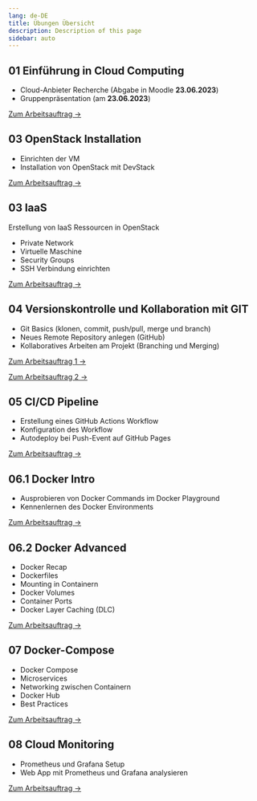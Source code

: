 ```yaml
---
lang: de-DE
title: Übungen Übersicht
description: Description of this page
sidebar: auto
---
```


## 01 Einführung in Cloud Computing
- Cloud-Anbieter Recherche (Abgabe in Moodle **23.06.2023**)
- Gruppenpräsentation (am **23.06.2023**)

[Zum Arbeitsauftrag ->](/exercises/01-cloud-intro/01-cloud-intro)

## 03 OpenStack Installation
- Einrichten der VM
- Installation von OpenStack mit DevStack

[Zum Arbeitsauftrag ->](/exercises/02-openstack/02-openstack-devstack-install)

## 03 IaaS
Erstellung von IaaS Ressourcen in OpenStack
- Private Network
- Virtuelle Maschine
- Security Groups
- SSH Verbindung einrichten

[Zum Arbeitsauftrag ->](/exercises/03-iaas/03-vm-openstack)


## 04 Versionskontrolle und Kollaboration mit GIT
- Git Basics (klonen, commit, push/pull, merge und branch)
- Neues Remote Repository anlegen (GitHub)
- Kollaboratives Arbeiten am Projekt (Branching und Merging)

[Zum Arbeitsauftrag 1 ->](/exercises/04-git/04-git)

[Zum Arbeitsauftrag 2 ->](/exercises/04-git/04-git2)


## 05 CI/CD Pipeline
- Erstellung eines GitHub Actions Workflow
- Konfiguration des Workflow
- Autodeploy bei Push-Event auf GitHub Pages

[Zum Arbeitsauftrag ->](/exercises/05-cicd/05-cicd)


## 06.1 Docker Intro
- Ausprobieren von Docker Commands im Docker Playground
- Kennenlernen des Docker Environments

[Zum Arbeitsauftrag ->](/exercises/06-containerization/06-containerization)

## 06.2 Docker Advanced
- Docker Recap
- Dockerfiles
- Mounting in Containern
- Docker Volumes
- Container Ports
- Docker Layer Caching (DLC)

[Zum Arbeitsauftrag ->](/exercises/06-docker/06-docker)


## 07 Docker-Compose
- Docker Compose
- Microservices
- Networking zwischen Containern
- Docker Hub
- Best Practices

[Zum Arbeitsauftrag ->](/exercises/07-docker-compose/07-docker-compose)

## 08 Cloud Monitoring
- Prometheus und Grafana Setup
- Web App mit Prometheus und Grafana analysieren


[Zum Arbeitsauftrag ->](/exercises/08-monitoring/08-monitoring)


<!--
## 09 Cloud Migration Case Study - Projekttage
- Ausarbeitung einer Case Study
- Recherche zu Cloud Migration Strategie eines ausgewählten Unternehmens
- Erstellung Präsentation
- Präsentation am 14.1.2022

<p>
<a href="/CloudComputingCWA2021/exercises/08-casestudy/08-casestudy" class="nav-link action-button">
  Zur Übung →
</a>
</p>

## 10 Container-as-a-Service in Azure

- Ausführen von Docker-Containern mit Azure Container Instances
- Konfigurieren von Azure Container Instances
- Erstellen und Speichern von Containerimages mit Azure Container Registry
- Moodlequiz zu den Tutorials

<p>
<a href="/CloudComputingCWA2021/exercises/09-caas/09-caas" class="nav-link action-button">
  Zur Übung →
</a>
</p>

## 11 Azure Functions
* Azure Function Projekt einrichten
* Projektstruktur verstehen
* Function lokal ausführen
* Function in Azure deployen

<p>
<a href="/CloudComputingCWA2021/exercises/10-faas/10-faas" class="nav-link action-button">
  Zur Übung →
</a>
</p>

-->